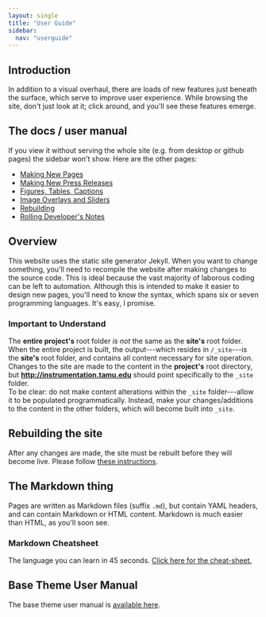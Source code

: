 ```yaml
---
layout: single
title: "User Guide"
sidebar:
  nav: "userguide"
---
```

## Introduction
In addition to a visual overhaul, there are loads of new features just beneath the surface, which serve to improve user experience. While browsing the site, don't just look at it; click around, and you'll see these features emerge.

## The docs / user manual
If you view it without serving the whole site (e.g. from desktop or github pages) the sidebar won't show. Here are the other pages:  
- [Making New Pages](pages/)  
- [Making New Press Releases](posts/)  
- [Figures, Tables, Captions](figtabcap/)  
- [Image Overlays and Sliders](imagestuff/)  
- [Rebuilding](rebuilding/)  
- [Rolling Developer's Notes](notes/)  


## Overview
This website uses the static site generator Jekyll. When you want to change something, you'll need to recompile the website after making changes to the source code. This is ideal because the vast majority of laborous coding can be left to automation. Although this is intended to make it easier to design new pages, you'll need to know the syntax, which spans six or seven programming languages. It's easy, I promise.

### Important to Understand
The **entire project's** root folder *is not* the same as the **site's** root folder. When the entire project is built, the output---which resides in `/_site`---is the **site's** root folder, and contains all content necessary for site operation. Changes to the site are made to the content in the **project's** root directory, but **http://instrumentation.tamu.edu** should point specifically to the `_site` folder.  
To be clear: do not make content alterations within the `_site` folder---allow it to be populated programmatically. Instead, make your changes/additions to the content in the other folders, which will become built into `_site`.

## Rebuilding the site
After any changes are made, the site must be rebuilt before they will become live. Please follow [these instructions](/userguide/rebuilding/).

## The Markdown thing
Pages are written as Markdown files (suffix `.md`), but contain YAML headers, and can contain Markdown or HTML content. Markdown is much easier than HTML, as you'll soon see.  

### Markdown Cheatsheet
The language you can learn in 45 seconds. [Click here for the cheat-sheet.](https://github.com/adam-p/markdown-here/wiki/Markdown-Cheatsheet)

## Base Theme User Manual
The base theme user manual is [available here](https://mmistakes.github.io/minimal-mistakes/docs/quick-start-guide/).